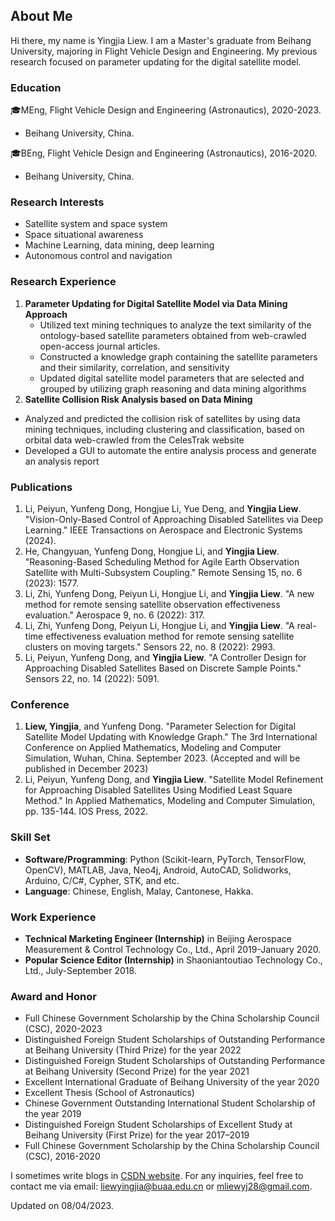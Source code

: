 ## About Me
Hi there, my name is Yingjia Liew. I am a Master's graduate from Beihang University, majoring in Flight Vehicle Design and Engineering. My previous research focused on parameter updating for the digital satellite model. 

### Education
🎓MEng, Flight Vehicle Design and Engineering (Astronautics), 2020-2023.  
  - Beihang University, China.

🎓BEng, Flight Vehicle Design and Engineering (Astronautics), 2016-2020.  
 -  Beihang University, China.  


### Research Interests
- Satellite system and space system
- Space situational awareness
- Machine Learning, data mining, deep learning
- Autonomous control and navigation


### Research Experience
1. <b>Parameter Updating for Digital Satellite Model via Data Mining Approach</b>
   - Utilized text mining techniques to analyze the text similarity of the ontology-based satellite parameters obtained from web-crawled open-access journal articles.
   - Constructed a knowledge graph containing the satellite parameters and their similarity, correlation, and sensitivity
   - Updated digital satellite model parameters that are selected and grouped by utilizing graph reasoning and data mining algorithms  
2. <b>Satellite Collision Risk Analysis based on Data Mining</b>
  - Analyzed and predicted the collision risk of satellites by using data mining techniques, including clustering and classification, based on orbital data web-crawled from the CelesTrak website
  - Developed a GUI to automate the entire analysis process and generate an analysis report


### Publications
1. Li, Peiyun, Yunfeng Dong, Hongjue Li, Yue Deng, and <b>Yingjia Liew</b>. "Vision-Only-Based Control of Approaching Disabled Satellites via Deep Learning." IEEE Transactions on Aerospace and Electronic Systems (2024).
2.  He, Changyuan, Yunfeng Dong, Hongjue Li, and <b>Yingjia Liew</b>. "Reasoning-Based Scheduling Method for Agile Earth Observation Satellite with Multi-Subsystem Coupling." Remote Sensing 15, no. 6 (2023): 1577.
3.  Li, Zhi, Yunfeng Dong, Peiyun Li, Hongjue Li, and <b>Yingjia Liew</b>. "A new method for remote sensing satellite observation effectiveness evaluation." Aerospace 9, no. 6 (2022): 317.
4. Li, Zhi, Yunfeng Dong, Peiyun Li, Hongjue Li, and <b>Yingjia Liew</b>. "A real-time effectiveness evaluation method for remote sensing satellite clusters on moving targets." Sensors 22, no. 8 (2022): 2993.
5. Li, Peiyun, Yunfeng Dong, and <b>Yingjia Liew</b>. "A Controller Design for Approaching Disabled Satellites Based on Discrete Sample Points." Sensors 22, no. 14 (2022): 5091.

### Conference
1. <b>Liew, Yingjia</b>, and Yunfeng Dong. "Parameter Selection for Digital Satellite Model Updating with Knowledge Graph." The 3rd International Conference on Applied Mathematics, Modeling and Computer Simulation, Wuhan, China. September 2023. (Accepted and will be published in December 2023)
2. Li, Peiyun, Yunfeng Dong, and <b>Yingjia Liew</b>. "Satellite Model Refinement for Approaching Disabled Satellites Using Modified Least Square Method." In Applied Mathematics, Modeling and Computer Simulation, pp. 135-144. IOS Press, 2022.

### Skill Set
- <b>Software/Programming</b>: Python (Scikit-learn, PyTorch, TensorFlow, OpenCV), MATLAB, Java, Neo4j, Android, AutoCAD, Solidworks, Arduino, C/C#, Cypher, STK, and etc.
- <b>Language</b>: Chinese, English, Malay, Cantonese, Hakka. 

### Work Experience
- <b>Technical Marketing Engineer (Internship)</b> in Beijing Aerospace Measurement & Control Technology Co., Ltd., April 2019-January 2020. 
- <b>Popular Science Editor (Internship)</b> in Shaoniantoutiao Technology Co., Ltd., July-September 2018.

### Award and Honor
-	Full Chinese Government Scholarship by the China Scholarship Council (CSC), 2020-2023
-	Distinguished Foreign Student Scholarships of Outstanding Performance at Beihang University (Third Prize) for the year 2022
-	Distinguished Foreign Student Scholarships of Outstanding Performance at Beihang University (Second Prize) for the year 2021
-	Excellent International Graduate of Beihang University of the year 2020
-	Excellent Thesis (School of Astronautics) 
-	Chinese Government Outstanding International Student Scholarship of the year 2019 
-	Distinguished Foreign Student Scholarships of Excellent Study at Beihang University (First Prize) for the year 2017–2019
-	Full Chinese Government Scholarship by the China Scholarship Council (CSC), 2016-2020


I sometimes write blogs in [CSDN website](https://blog.csdn.net/qq_39560620?spm=1010.2135.3001.5343). 
For any inquiries, feel free to contact me via email: [liewyingjia@buaa.edu.cn](mailto:liewyingjia@buaa.edu.cn) or [mliewyj28@gmail.com](mailto:mliewyj28@gmail.com).

Updated on 08/04/2023.
